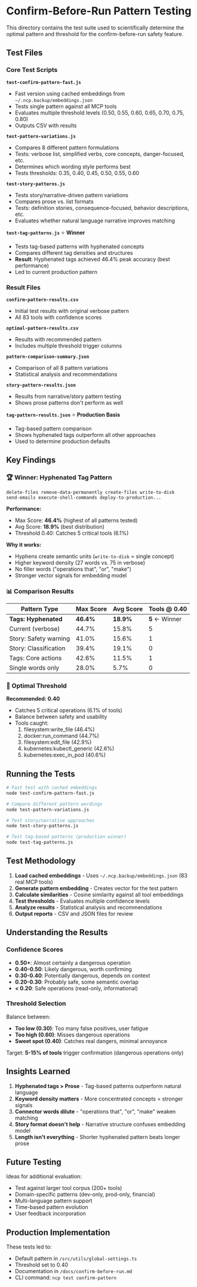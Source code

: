 # Confirm-Before-Run Pattern Testing

This directory contains the test suite used to scientifically determine the optimal pattern and threshold for the confirm-before-run safety feature.

## Test Files

### Core Test Scripts

**`test-confirm-pattern-fast.js`**
- Fast version using cached embeddings from `~/.ncp.backup/embeddings.json`
- Tests single pattern against all MCP tools
- Evaluates multiple threshold levels (0.50, 0.55, 0.60, 0.65, 0.70, 0.75, 0.80)
- Outputs CSV with results

**`test-pattern-variations.js`**
- Compares 8 different pattern formulations
- Tests: verbose list, simplified verbs, core concepts, danger-focused, etc.
- Determines which wording style performs best
- Tests thresholds: 0.35, 0.40, 0.45, 0.50, 0.55, 0.60

**`test-story-patterns.js`**
- Tests story/narrative-driven pattern variations
- Compares prose vs. list formats
- Tests: definition stories, consequence-focused, behavior descriptions, etc.
- Evaluates whether natural language narrative improves matching

**`test-tag-patterns.js`** ⭐ **Winner**
- Tests tag-based patterns with hyphenated concepts
- Compares different tag densities and structures
- **Result**: Hyphenated tags achieved 46.4% peak accuracy (best performance)
- Led to current production pattern

### Result Files

**`confirm-pattern-results.csv`**
- Initial test results with original verbose pattern
- All 83 tools with confidence scores

**`optimal-pattern-results.csv`**
- Results with recommended pattern
- Includes multiple threshold trigger columns

**`pattern-comparison-summary.json`**
- Comparison of all 8 pattern variations
- Statistical analysis and recommendations

**`story-pattern-results.json`**
- Results from narrative/story pattern testing
- Shows prose patterns don't perform as well

**`tag-pattern-results.json`** ⭐ **Production Basis**
- Tag-based pattern comparison
- Shows hyphenated tags outperform all other approaches
- Used to determine production defaults

## Key Findings

### 🏆 Winner: Hyphenated Tag Pattern

```
delete-files remove-data-permanently create-files write-to-disk
send-emails execute-shell-commands deploy-to-production...
```

**Performance:**
- Max Score: **46.4%** (highest of all patterns tested)
- Avg Score: **18.9%** (best distribution)
- Threshold 0.40: Catches 5 critical tools (6.1%)

**Why it works:**
- Hyphens create semantic units (`write-to-disk` = single concept)
- Higher keyword density (27 words vs. 75 in verbose)
- No filler words ("operations that", "or", "make")
- Stronger vector signals for embedding model

### 📊 Comparison Results

| Pattern Type | Max Score | Avg Score | Tools @ 0.40 |
|--------------|-----------|-----------|--------------|
| **Tags: Hyphenated** | **46.4%** | **18.9%** | **5** ← Winner |
| Current (verbose) | 44.7% | 15.8% | 5 |
| Story: Safety warning | 41.0% | 15.6% | 1 |
| Story: Classification | 39.4% | 19.1% | 0 |
| Tags: Core actions | 42.6% | 11.5% | 1 |
| Single words only | 28.0% | 5.7% | 0 |

### 🎯 Optimal Threshold

**Recommended: 0.40**
- Catches 5 critical operations (6.1% of tools)
- Balance between safety and usability
- Tools caught:
  1. filesystem:write_file (46.4%)
  2. docker:run_command (44.7%)
  3. filesystem:edit_file (42.9%)
  4. kubernetes:kubectl_generic (42.6%)
  5. kubernetes:exec_in_pod (40.6%)

## Running the Tests

```bash
# Fast test with cached embeddings
node test-confirm-pattern-fast.js

# Compare different pattern wordings
node test-pattern-variations.js

# Test story/narrative approaches
node test-story-patterns.js

# Test tag-based patterns (production winner)
node test-tag-patterns.js
```

## Test Methodology

1. **Load cached embeddings** - Uses `~/.ncp.backup/embeddings.json` (83 real MCP tools)
2. **Generate pattern embedding** - Creates vector for the test pattern
3. **Calculate similarities** - Cosine similarity against all tool embeddings
4. **Test thresholds** - Evaluates multiple confidence levels
5. **Analyze results** - Statistical analysis and recommendations
6. **Output reports** - CSV and JSON files for review

## Understanding the Results

### Confidence Scores

- **0.50+**: Almost certainly a dangerous operation
- **0.40-0.50**: Likely dangerous, worth confirming
- **0.30-0.40**: Potentially dangerous, depends on context
- **0.20-0.30**: Probably safe, some semantic overlap
- **< 0.20**: Safe operations (read-only, informational)

### Threshold Selection

Balance between:
- **Too low (0.30)**: Too many false positives, user fatigue
- **Too high (0.60)**: Misses dangerous operations
- **Sweet spot (0.40)**: Catches real dangers, minimal annoyance

Target: **5-15% of tools** trigger confirmation (dangerous operations only)

## Insights Learned

1. **Hyphenated tags > Prose** - Tag-based patterns outperform natural language
2. **Keyword density matters** - More concentrated concepts = stronger signals
3. **Connector words dilute** - "operations that", "or", "make" weaken matching
4. **Story format doesn't help** - Narrative structure confuses embedding model
5. **Length isn't everything** - Shorter hyphenated pattern beats longer prose

## Future Testing

Ideas for additional evaluation:
- Test against larger tool corpus (200+ tools)
- Domain-specific patterns (dev-only, prod-only, financial)
- Multi-language pattern support
- Time-based pattern evolution
- User feedback incorporation

## Production Implementation

These tests led to:
- Default pattern in `/src/utils/global-settings.ts`
- Threshold set to 0.40
- Documentation in `/docs/confirm-before-run.md`
- CLI command: `ncp test confirm-pattern`
